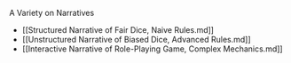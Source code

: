 A Variety on Narratives

- [[Structured Narrative of Fair Dice, Naive Rules.md]]
- [[Unstructured Narrative of Biased Dice, Advanced Rules.md]]
- [[Interactive Narrative of Role-Playing Game, Complex Mechanics.md]]
